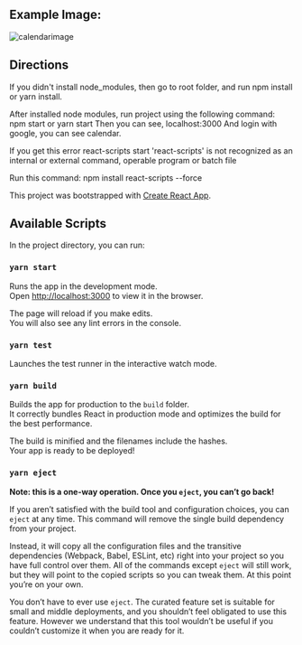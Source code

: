 ## Example Image:

![calendarimage](https://user-images.githubusercontent.com/46506637/153934234-79c0d7a7-88db-4b7f-9c4f-e9462c04cf59.PNG)

## Directions 

If you didn't install node_modules, then go to root folder, and run npm install or yarn install.

After installed node modules, run project using the following command:
npm start 
or 
yarn start
Then you can see, localhost:3000
And login with google, you can see calendar.

If you get this error react-scripts start
'react-scripts' is not recognized as an internal or external command,
operable program or batch file

Run this command:
npm install react-scripts --force


This project was bootstrapped with [Create React App](https://github.com/facebook/create-react-app).

## Available Scripts

In the project directory, you can run:

### `yarn start`

Runs the app in the development mode.<br />
Open [http://localhost:3000](http://localhost:3000) to view it in the browser.

The page will reload if you make edits.<br />
You will also see any lint errors in the console.


### `yarn test`

Launches the test runner in the interactive watch mode.<br />


### `yarn build`

Builds the app for production to the `build` folder.<br />
It correctly bundles React in production mode and optimizes the build for the best performance.

The build is minified and the filenames include the hashes.<br />
Your app is ready to be deployed!


### `yarn eject`

**Note: this is a one-way operation. Once you `eject`, you can’t go back!**

If you aren’t satisfied with the build tool and configuration choices, you can `eject` at any time. This command will remove the single build dependency from your project.

Instead, it will copy all the configuration files and the transitive dependencies (Webpack, Babel, ESLint, etc) right into your project so you have full control over them. All of the commands except `eject` will still work, but they will point to the copied scripts so you can tweak them. At this point you’re on your own.

You don’t have to ever use `eject`. The curated feature set is suitable for small and middle deployments, and you shouldn’t feel obligated to use this feature. However we understand that this tool wouldn’t be useful if you couldn’t customize it when you are ready for it.


